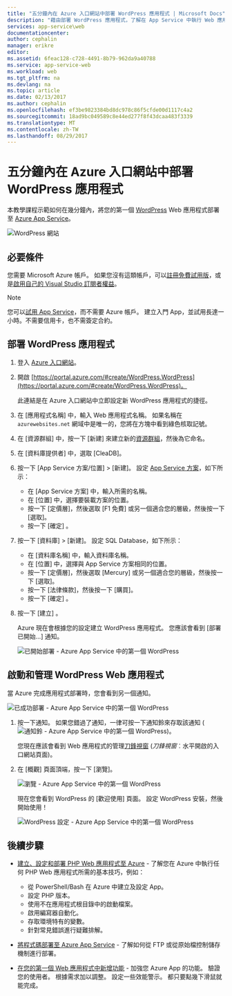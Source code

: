 ```yaml
---
title: "五分鐘內在 Azure 入口網站中部署 WordPress 應用程式 | Microsoft Docs"
description: "藉由部署 WordPress 應用程式，了解在 App Service 中執行 Web 應用程式有多麼簡單。 立即看到結果。"
services: app-service\web
documentationcenter: 
author: cephalin
manager: erikre
editor: 
ms.assetid: 6feac128-c728-4491-8b79-962da9a40788
ms.service: app-service-web
ms.workload: web
ms.tgt_pltfrm: na
ms.devlang: na
ms.topic: article
ms.date: 02/13/2017
ms.author: cephalin
ms.openlocfilehash: ef3be9823384bd8dc978c86f5cfde00d1117c4a2
ms.sourcegitcommit: 18ad9bc049589c8e44ed277f8f43dcaa483f3339
ms.translationtype: MT
ms.contentlocale: zh-TW
ms.lasthandoff: 08/29/2017
---
```

# <a name="deploy-a-wordpress-app-in-the-azure-portal-in-five-minutes"></a>五分鐘內在 Azure 入口網站中部署 WordPress 應用程式

本教學課程示範如何在幾分鐘內，將您的第一個 [WordPress](https://wordpress.org/) Web 應用程式部署至 [Azure App Service](../app-service/app-service-value-prop-what-is.md)。

![WordPress 網站](./media/app-service-web-get-started-php-portal/wpdashboard.png)

## <a name="prerequisites"></a>必要條件
您需要 Microsoft Azure 帳戶。 如果您沒有這類帳戶，可以[註冊免費試用版](https://azure.microsoft.com/pricing/free-trial/?WT.mc_id=A261C142F)，或是[啟用自己的 Visual Studio 訂閱者權益](https://azure.microsoft.com/pricing/member-offers/msdn-benefits-details/?WT.mc_id=A261C142F)。

> [!NOTE]
> 您可以[試用 App Service](https://azure.microsoft.com/try/app-service/)，而不需要 Azure 帳戶。 建立入門 App，並試用長達一小時。不需要信用卡，也不需簽定合約。
> 
> 

## <a name="deploy-the-wordpress-app"></a>部署 WordPress 應用程式
1. 登入 [Azure 入口網站](https://portal.azure.com)。

2. 開啟 [https://portal.azure.com/#create/WordPress.WordPress](https://portal.azure.com/#create/WordPress.WordPress)。

    此連結是在 Azure 入口網站中立即設定新 WordPress 應用程式的捷徑。

3. 在 [應用程式名稱] 中，輸入 Web 應用程式名稱。 如果名稱在 `azurewebsites.net` 網域中是唯一的，您將在方塊中看到綠色核取記號。
   
5. 在 [資源群組] 中，按一下 [新建] 來建立新的[資源群組](../azure-resource-manager/resource-group-overview.md)，然後為它命名。

6. 在 [資料庫提供者] 中，選取 [CleaDB]。

7. 按一下 [App Service 方案/位置] > [新建]。 設定 [App Service 方案](../app-service/azure-web-sites-web-hosting-plans-in-depth-overview.md)，如下所示：

    - 在 [App Service 方案] 中，輸入所需的名稱。
    - 在 [位置] 中，選擇要裝載方案的位置。
    - 按一下 [定價層]，然後選取 [F1 免費] 或另一個適合您的層級，然後按一下 [選取]。
    - 按一下 [確定] 。

8. 按一下 [資料庫] > [新建]。 設定 SQL Database，如下所示：

    - 在 [資料庫名稱] 中，輸入資料庫名稱。 
    - 在 [位置] 中，選擇與 App Service 方案相同的位置。
    - 按一下 [定價層]，然後選取 [Mercury] 或另一個適合您的層級，然後按一下 [選取]。
    - 按一下 [法律條款]，然後按一下 [購買]。
    - 按一下 [確定] 。

9. 按一下 [建立] 。

    Azure 現在會根據您的設定建立 WordPress 應用程式。 您應該會看到 [部署已開始...] 通知。

    ![已開始部署 - Azure App Service 中的第一個 WordPress](./media/app-service-web-get-started-php-portal/deployment-started.png)
   
## <a name="launch-and-manage-your-wordpress-web-app"></a>啟動和管理 WordPress Web 應用程式

當 Azure 完成應用程式部署時，您會看到另一個通知。

![已成功部署 - Azure App Service 中的第一個 WordPress](./media/app-service-web-get-started-php-portal/deployment-succeeded.png)

1. 按一下通知。 如果您錯過了通知，一律可按一下通知鈴來存取該通知 (![通知鈴 - Azure App Service 中的第一個 WordPress](./media/app-service-web-get-started-dotnet-portal/notification.png))。

    您現在應該會看到 Web 應用程式的管理[刀鋒視窗](../azure-resource-manager/resource-group-portal.md#manage-resources) (*刀鋒視窗*︰水平開啟的入口網站頁面)。

3. 在 [概觀] 頁面頂端，按一下 [瀏覽]。
   
    ![瀏覽 - Azure App Service 中的第一個 WordPress](./media/app-service-web-get-started-php-portal/browse.png)

    現在您會看到 WordPress 的 [歡迎使用] 頁面。 設定 WordPress 安裝，然後開始使用！

    ![WordPress 設定 - Azure App Service 中的第一個 WordPress](./media/app-service-web-get-started-php-portal/wordpress-config.png)
    
## <a name="next-steps"></a>後續步驟
* [建立、設定和部署 PHP Web 應用程式至 Azure](app-service-web-php-get-started.md) - 了解您在 Azure 中執行任何 PHP Web 應用程式所需的基本技巧，例如：

    * 從 PowerShell/Bash 在 Azure 中建立及設定 App。
    * 設定 PHP 版本。
    * 使用不在應用程式根目錄中的啟動檔案。
    * 啟用編寫器自動化。
    * 存取環境特有的變數。
    * 針對常見錯誤進行疑難排解。

* [將程式碼部署至 Azure App Service](web-sites-deploy.md) - 了解如何從 FTP 或從原始檔控制儲存機制進行部署。
* [在您的第一個 Web 應用程式中新增功能](app-service-web-get-started-2.md) - 加強您 Azure App 的功能。 驗證您的使用者。 根據需求加以調整。 設定一些效能警示。 都只要點幾下滑鼠就能完成。

